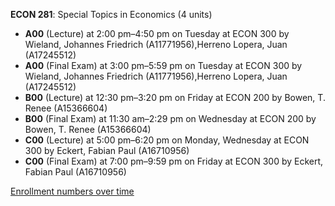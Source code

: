 **ECON 281**: Special Topics in Economics (4 units)

- **A00** (Lecture) at 2:00 pm–4:50 pm on Tuesday at ECON 300 by Wieland, Johannes Friedrich (A11771956),Herreno Lopera, Juan (A17245512)
- **A00** (Final Exam) at 3:00 pm–5:59 pm on Tuesday at ECON 300 by Wieland, Johannes Friedrich (A11771956),Herreno Lopera, Juan (A17245512)
- **B00** (Lecture) at 12:30 pm–3:20 pm on Friday at ECON 200 by Bowen, T. Renee (A15366604)
- **B00** (Final Exam) at 11:30 am–2:29 pm on Wednesday at ECON 200 by Bowen, T. Renee (A15366604)
- **C00** (Lecture) at 5:00 pm–6:20 pm on Monday, Wednesday at ECON 300 by Eckert, Fabian Paul (A16710956)
- **C00** (Final Exam) at 7:00 pm–9:59 pm on Friday at ECON 300 by Eckert, Fabian Paul (A16710956)

[Enrollment numbers over time](./ECON281.tsv)
